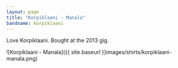 ```yaml
---
layout: page
title: "Korpiklaani - Manala"
bandname: korpiklaani
---
```


Love Korpiklaani. Bought at the 2013 gig.

![Korpiklaani - Manala]({{ site.baseurl }}images/shirts/korpiklaani-manala.png)
